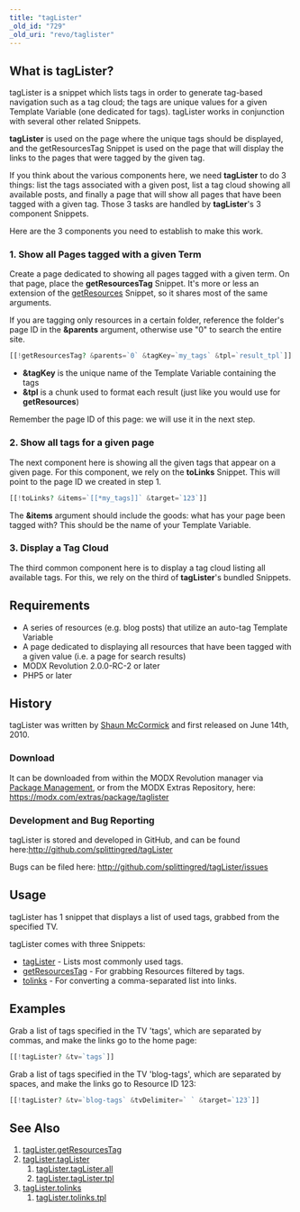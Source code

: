 ```yaml
---
title: "tagLister"
_old_id: "729"
_old_uri: "revo/taglister"
---
```


## What is tagLister?

tagLister is a snippet which lists tags in order to generate tag-based navigation such as a tag cloud; the tags are unique values for a given Template Variable (one dedicated for tags). tagLister works in conjunction with several other related Snippets.

**tagLister** is used on the page where the unique tags should be displayed, and the getResourcesTag Snippet is used on the page that will display the links to the pages that were tagged by the given tag.

If you think about the various components here, we need **tagLister** to do 3 things: list the tags associated with a given post, list a tag cloud showing all available posts, and finally a page that will show all pages that have been tagged with a given tag. Those 3 tasks are handled by **tagLister**'s 3 component Snippets.

Here are the 3 components you need to establish to make this work.

### 1. Show all Pages tagged with a given Term

Create a page dedicated to showing all pages tagged with a given term. On that page, place the **getResourcesTag** Snippet. It's more or less an extension of the [getResources](extras/getresources "getResources") Snippet, so it shares most of the same arguments.

If you are tagging only resources in a certain folder, reference the folder's page ID in the **&parents** argument, otherwise use "0" to search the entire site.

``` php
[[!getResourcesTag? &parents=`0` &tagKey=`my_tags` &tpl=`result_tpl`]]
```

- **&tagKey** is the unique name of the Template Variable containing the tags
- **&tpl** is a chunk used to format each result (just like you would use for **getResources**)

Remember the page ID of this page: we will use it in the next step.

### 2. Show all tags for a given page

The next component here is showing all the given tags that appear on a given page. For this component, we rely on the **toLinks** Snippet. This will point to the page ID we created in step 1.

``` php
[[!toLinks? &items=`[[*my_tags]]` &target=`123`]]
```

The **&items** argument should include the goods: what has your page been tagged with? This should be the name of your Template Variable.

### 3. Display a Tag Cloud

The third common component here is to display a tag cloud listing all available tags. For this, we rely on the third of **tagLister**'s bundled Snippets.

## Requirements

- A series of resources (e.g. blog posts) that utilize an auto-tag Template Variable
- A page dedicated to displaying all resources that have been tagged with a given value (i.e. a page for search results)
- MODX Revolution 2.0.0-RC-2 or later
- PHP5 or later

## History

tagLister was written by [Shaun McCormick](https://github.com/splittingred) and first released on June 14th, 2010.

### Download

It can be downloaded from within the MODX Revolution manager via [Package Management](developing-in-modx/advanced-development/package-management "Package Management"), or from the MODX Extras Repository, here: <https://modx.com/extras/package/taglister>

### Development and Bug Reporting

tagLister is stored and developed in GitHub, and can be found here:<http://github.com/splittingred/tagLister>

Bugs can be filed here: <http://github.com/splittingred/tagLister/issues>

## Usage

tagLister has 1 snippet that displays a list of used tags, grabbed from the specified TV.

tagLister comes with three Snippets:

- [tagLister](extras/taglister/taglister.taglister "tagLister.tagLister") - Lists most commonly used tags.
- [getResourcesTag](extras/taglister/taglister.getresourcestag "tagLister.getResourcesTag") - For grabbing Resources filtered by tags.
- [tolinks](extras/taglister/taglister.tolinks "tagLister.tolinks") - For converting a comma-separated list into links.

## Examples

Grab a list of tags specified in the TV 'tags', which are separated by commas, and make the links go to the home page:

``` php
[[!tagLister? &tv=`tags`]]
```

Grab a list of tags specified in the TV 'blog-tags', which are separated by spaces, and make the links go to Resource ID 123:

``` php
[[!tagLister? &tv=`blog-tags` &tvDelimiter=` ` &target=`123`]]
```

## See Also

1. [tagLister.getResourcesTag](extras/taglister/taglister.getresourcestag)
2. [tagLister.tagLister](extras/taglister/taglister.taglister)
     1. [tagLister.tagLister.all](extras/taglister/taglister.taglister/taglister.taglister.all)
     2. [tagLister.tagLister.tpl](extras/taglister/taglister.taglister/taglister.taglister.tpl)
3. [tagLister.tolinks](extras/taglister/taglister.tolinks)
     1. [tagLister.tolinks.tpl](extras/taglister/taglister.tolinks/taglister.tolinks.tpl)
